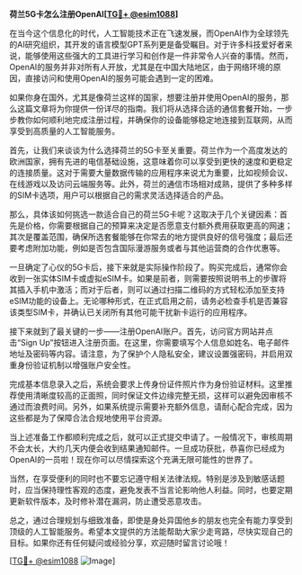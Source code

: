 **荷兰5G卡怎么注册OpenAI[[TG💪+ @esim1088](https://t.me/s/esim1088)]**

在当今这个信息化的时代，人工智能技术正在飞速发展，而OpenAI作为全球领先的AI研究组织，其开发的语言模型GPT系列更是备受瞩目。对于许多科技爱好者来说，能够使用这些强大的工具进行学习和创作是一件非常令人兴奋的事情。然而，OpenAI的服务并非对所有人开放，尤其是在中国大陆地区，由于网络环境的原因，直接访问和使用OpenAI的服务可能会遇到一定的困难。

如果你身在国外，尤其是像荷兰这样的国家，想要注册并使用OpenAI的服务，那么这篇文章将为你提供一份详尽的指南。我们将从选择合适的通信套餐开始，一步步教你如何顺利地完成注册过程，并确保你的设备能够稳定地连接到互联网，从而享受到高质量的人工智能服务。

首先，让我们来谈谈为什么选择荷兰的5G卡至关重要。荷兰作为一个高度发达的欧洲国家，拥有先进的电信基础设施，这意味着你可以享受到更快的速度和更稳定的连接质量。这对于需要大量数据传输的应用程序来说尤为重要，比如视频会议、在线游戏以及访问云端服务等。此外，荷兰的通信市场相对成熟，提供了多种多样的SIM卡选项，用户可以根据自己的需求灵活选择适合的产品。

那么，具体该如何挑选一款适合自己的荷兰5G卡呢？这取决于几个关键因素：首先是价格，你需要根据自己的预算来决定是否愿意支付额外费用获取更高的网速；其次是覆盖范围，确保所选套餐能够在你常去的地方提供良好的信号强度；最后还要考虑附加功能，例如是否包含国际漫游服务或者与其他运营商的合作优惠等。

一旦确定了心仪的5G卡后，接下来就是实际操作阶段了。购买完成后，通常你会收到一张实体SIM卡或虚拟eSIM卡。如果是前者，则需要按照说明书上的步骤将其插入手机中激活；而对于后者，则可以通过扫描二维码的方式轻松添加至支持eSIM功能的设备上。无论哪种形式，在正式启用之前，请务必检查手机是否兼容该类型SIM卡，并确认已关闭所有其他可能干扰新卡运行的应用程序。

接下来就到了最关键的一步——注册OpenAI账户。首先，访问官方网站并点击“Sign Up”按钮进入注册页面。在这里，你需要填写个人信息如姓名、电子邮件地址及密码等内容。请注意，为了保护个人隐私安全，建议设置强密码，并启用双重身份验证机制以增强账户安全性。

完成基本信息录入之后，系统会要求上传身份证件照片作为身份验证材料。这里推荐使用清晰度较高的正面照，同时保证文件边缘完整无损，这样可以避免因审核不通过而浪费时间。另外，如果系统提示需要补充额外信息，请耐心配合完成，因为这些都是为了保障合法合规地使用平台资源。

当上述准备工作都顺利完成之后，就可以正式提交申请了。一般情况下，审核周期不会太长，大约几天内便会收到结果通知邮件。一旦成功获批，恭喜你已经成为OpenAI的一员啦！现在你可以尽情探索这个充满无限可能性的世界了。

当然，在享受便利的同时也不要忘记遵守相关法律法规。特别是涉及到敏感话题时，应当保持理性客观的态度，避免发表不当言论影响他人利益。同时，也要定期更新软件版本，及时修补潜在漏洞，防止遭受恶意攻击。

总之，通过合理规划与细致准备，即使是身处异国他乡的朋友也完全有能力享受到顶级的人工智能服务。希望本文提供的方法能帮助大家少走弯路，尽快实现自己的目标。如果你还有任何疑问或经验分享，欢迎随时留言讨论哦！

[[TG💪+ @esim1088](https://t.me/s/esim1088) ![Image](https://i.postimg.cc/4NQfJmqS/Snipaste-2025-05-13-00-14-12.png)]